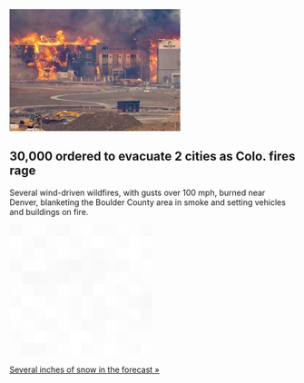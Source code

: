 
![30,000 ordered to evacuate 2 cities as Colo. fires rage](./20211231055839.png)
## 30,000 ordered to evacuate 2 cities as Colo. fires rage

Several wind-driven wildfires, with gusts over 100 mph, burned near Denver, blanketing the Boulder County area in smoke and setting vehicles and buildings on fire.

![pic](../square_bg.png)

[Several inches of snow in the forecast »](https://www.yahoo.com/news/life-threatening-wildfires-force-evacuations-210045066.html)
